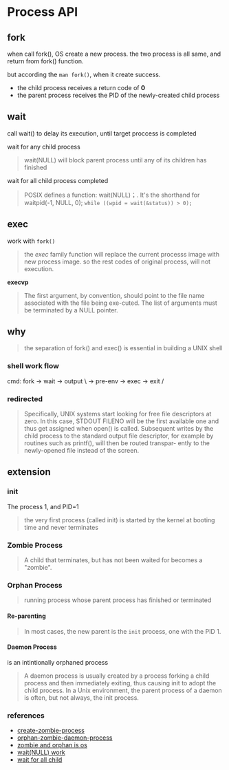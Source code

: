 # Process API

## fork

when call fork(), OS create a new process.
the two process is all same, and return from fork() function. 

but according the `man fork()`, when it create success. 
* the child process receives a return code of **0**
* the parent process receives the PID of the newly-created child process

## wait

call wait() to delay its execution, until target proccess is completed

wait for any child process
> wait(NULL) will block parent process until any of its children has finished

wait for all child process completed
> POSIX defines a function: wait(NULL)；. It's the shorthand for waitpid(-1, NULL, 0);
> `while ((wpid = wait(&status)) > 0);`

## exec
work with `fork()`
> the *exec* family function will replace the current processs image with new process image.
so the rest codes of original process, will not execution.

**execvp**
> The first argument, by convention, should point to the file name associated with the file being exe-cuted.  The list of arguments must be terminated by a NULL pointer.

## why
>  the separation of fork() and exec() is essential in building a UNIX shell

### shell work flow
cmd: fork							 -> wait -> output
		\ -> pre-env -> exec -> exit /

### redirected
> Specifically, UNIX systems start looking for free file descriptors at zero.  In this case, STDOUT FILENO will be the first available one and thus get assigned when open() is called. Subsequent writes by the child process to the standard output file descriptor, for example by routines such as printf(), will then be routed transpar- ently to the newly-opened file instead of the screen.


## extension

### init
The process 1, and PID=1
> the very first process (called init) is started by the kernel at booting time and never terminates

### Zombie Process
> A child that terminates, but has not been waited for becomes a "zombie".

### Orphan Process
> running process whose parent process has finished or terminated 

#### Re-parenting 
> In most cases, the new parent is the `init` process, one with the PID 1.

#### Daemon Process 
is an intintionally orphaned process

> A daemon process is usually created by a process forking a child process and then immediately exiting, thus causing init to adopt the child process. In a Unix environment, the parent process of a daemon is often, but not always, the init process.

### references
* [create-zombie-process](https://stackoverflow.com/questions/25172425/create-zombie-process)
* [orphan-zombie-daemon-process](https://www.gmarik.info/blog/2012/orphan-vs-zombie-vs-daemon-processes/)
* [zombie and orphan is os](https://shivammitra.com/operating%20system/zombie-and-orphan-process-in-opearting-system/#)
* [wait(NULL) work](https://stackoverflow.com/questions/42426816/how-does-waitnull-exactly-work)
* [wait for all child](https://stackoverflow.com/questions/19461744/how-to-make-parent-wait-for-all-child-processes-to-finish)
